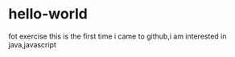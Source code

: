 # hello-world
fot exercise
this is the first time i came to github,i am interested in java,javascript
